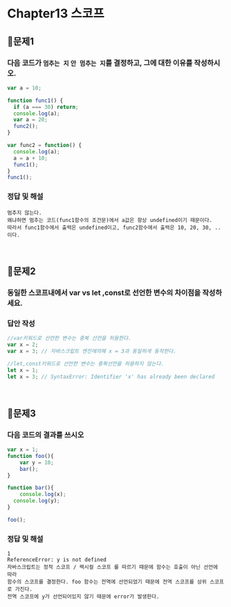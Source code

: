 # Chapter13 스코프
## 📌문제1
### 다음 코드가 `멈추는 지` `안 멈추는 지`를 결정하고, 그에 대한 이유를 작성하시오.
```js
var a = 10;

function func1() {
  if (a === 30) return;
  console.log(a);
  var a = 20;
  func2();
}

var func2 = function() {
  console.log(a);
  a = a + 10;
  func1();
}
func1();
```
### 정답 및 해설
```
멈추지 않는다.
왜냐하면 멈추는 코드(func1함수의 조건문)에서 a값은 항상 undefined이기 때문이다.
따라서 func1함수에서 출력은 undefined이고, func2함수에서 출력은 10, 20, 30, .. 이다.
```

<br>

## 📌문제2
### 동일한 스코프내에서 var vs let ,const로 선언한 변수의 차이점을 작성하세요.

### 답안 작성
```js
//var키워드로 선언한 변수는 중복 선언을 허용한다.
var x = 2;
var x = 3; // 자바스크립트 엔진에의해 x = 3과 동일하게 동작한다.
```

```js
//let,const키워드로 선언한 변수는 중복선언을 허용하지 않는다.
let x = 1;
let x = 3; // SyntaxError: Identifier 'x' has already been declared
```

<br>



## 📌문제3
### 다음 코드의 결과를 쓰시오
```js
var x = 1;
function foo(){
	var y = 10;
	bar();
}

function bar(){
	console.log(x);
  console.log(y);
}

foo();
```

### 정답 및 해설
```
1
ReferenceError: y is not defined
자바스크립트는 정적 스코프 / 렉시컬 스코프 를 따르기 때문에 함수는 호출이 아닌 선언에 따라 
함수의 스코프를 결정한다. foo 함수는 전역에 선언되었기 때문에 전역 스코프를 상위 스코프로 가진다.
전역 스코프에 y가 선언되어있지 않기 때문에 error가 발생한다.
```




<br>
